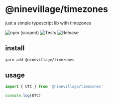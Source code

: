 # @ninevillage/timezones

just a simple typescript lib with timezones

![npm (scoped)](https://img.shields.io/npm/v/@ninevillage/timezones)
![Tests](https://github.com/ninevillage/node-timezones/workflows/Tests/badge.svg)
![Release](https://github.com/ninevillage/node-timezones/workflows/Release/badge.svg)

## install

```bash
yarn add @ninevillage/timezones
```

## usage

```typescript
import { UTC } from '@ninevillage/timezones'

console.log(UTC)
```
